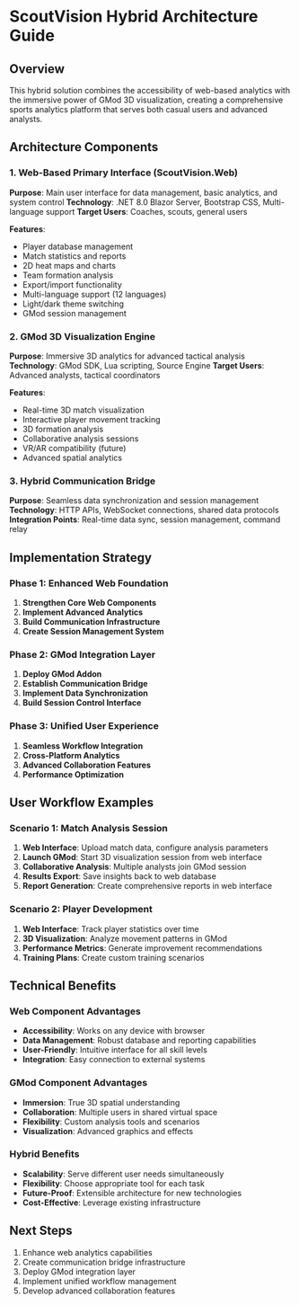 # ScoutVision Hybrid Architecture Guide

## Overview
This hybrid solution combines the accessibility of web-based analytics with the immersive power of GMod 3D visualization, creating a comprehensive sports analytics platform that serves both casual users and advanced analysts.

## Architecture Components

### 1. Web-Based Primary Interface (ScoutVision.Web)
**Purpose**: Main user interface for data management, basic analytics, and system control
**Technology**: .NET 8.0 Blazor Server, Bootstrap CSS, Multi-language support
**Target Users**: Coaches, scouts, general users

**Features**:
- Player database management
- Match statistics and reports
- 2D heat maps and charts
- Team formation analysis
- Export/import functionality
- Multi-language support (12 languages)
- Light/dark theme switching
- GMod session management

### 2. GMod 3D Visualization Engine
**Purpose**: Immersive 3D analytics for advanced tactical analysis
**Technology**: GMod SDK, Lua scripting, Source Engine
**Target Users**: Advanced analysts, tactical coordinators

**Features**:
- Real-time 3D match visualization
- Interactive player movement tracking
- 3D formation analysis
- Collaborative analysis sessions
- VR/AR compatibility (future)
- Advanced spatial analytics

### 3. Hybrid Communication Bridge
**Purpose**: Seamless data synchronization and session management
**Technology**: HTTP APIs, WebSocket connections, shared data protocols
**Integration Points**: Real-time data sync, session management, command relay

## Implementation Strategy

### Phase 1: Enhanced Web Foundation
1. **Strengthen Core Web Components**
2. **Implement Advanced Analytics**
3. **Build Communication Infrastructure**
4. **Create Session Management System**

### Phase 2: GMod Integration Layer
1. **Deploy GMod Addon**
2. **Establish Communication Bridge**
3. **Implement Data Synchronization**
4. **Build Session Control Interface**

### Phase 3: Unified User Experience
1. **Seamless Workflow Integration**
2. **Cross-Platform Analytics**
3. **Advanced Collaboration Features**
4. **Performance Optimization**

## User Workflow Examples

### Scenario 1: Match Analysis Session
1. **Web Interface**: Upload match data, configure analysis parameters
2. **Launch GMod**: Start 3D visualization session from web interface
3. **Collaborative Analysis**: Multiple analysts join GMod session
4. **Results Export**: Save insights back to web database
5. **Report Generation**: Create comprehensive reports in web interface

### Scenario 2: Player Development
1. **Web Interface**: Track player statistics over time
2. **3D Visualization**: Analyze movement patterns in GMod
3. **Performance Metrics**: Generate improvement recommendations
4. **Training Plans**: Create custom training scenarios

## Technical Benefits

### Web Component Advantages
- **Accessibility**: Works on any device with browser
- **Data Management**: Robust database and reporting capabilities
- **User-Friendly**: Intuitive interface for all skill levels
- **Integration**: Easy connection to external systems

### GMod Component Advantages
- **Immersion**: True 3D spatial understanding
- **Collaboration**: Multiple users in shared virtual space
- **Flexibility**: Custom analysis tools and scenarios
- **Visualization**: Advanced graphics and effects

### Hybrid Benefits
- **Scalability**: Serve different user needs simultaneously
- **Flexibility**: Choose appropriate tool for each task
- **Future-Proof**: Extensible architecture for new technologies
- **Cost-Effective**: Leverage existing infrastructure

## Next Steps
1. Enhance web analytics capabilities
2. Create communication bridge infrastructure
3. Deploy GMod integration layer
4. Implement unified workflow management
5. Develop advanced collaboration features